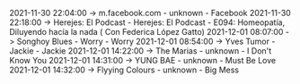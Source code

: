 2021-11-30 22:04:00 -> m.facebook.com - unknown - Facebook
2021-11-30 22:18:00 -> Herejes: El Podcast - Herejes: El Podcast - E094: Homeopatía, Diluyendo hacía la nada ( Con Federica López Gatto)
2021-12-01 08:07:00 -> Songhoy Blues - Worry - Worry
2021-12-01 08:54:00 -> Yves Tumor - Jackie - Jackie
2021-12-01 14:22:00 -> The Marias - unknown - I Don't Know You
2021-12-01 14:31:00 -> YUNG BAE - unknown - Must Be Love
2021-12-01 14:32:00 -> Flyying Colours - unknown - Big Mess
